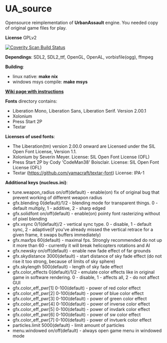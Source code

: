 # UA_source
Opensource reimplementation of **UrbanAssault** engine. You needed copy of original game files for play.

**License** GPLv2

<a href="https://scan.coverity.com/projects/marisa-chan-ua_source">
  <img alt="Coverity Scan Build Status"
       src="https://scan.coverity.com/projects/8507/badge.svg"/>
</a>


**Dependings**: SDL2, SDL2_ttf, OpenGL, OpenAL, vorbisfile(ogg), ffmpeg


**Building**:
- linux native: **make nix**
- windows msys compile: **make msys**

[**Wiki page with instructions**](https://github.com/Marisa-Chan/UA_source/wiki)


**Fonts** directory contains:
- Liberation Mono, Liberation Sans, Liberation Serif.  Version 2.00.1
- Xolonium
- Press Start 2P
- Textar


**Licenses of used fonts**:
- The Liberation(tm) version 2.00.0 onward are Licensed under the SIL Open Font License, Version 1.1.
- Xolonium by Severin Meyer. License: SIL Open Font License (OFL)
- Press Start 2P by Cody 'CodeMan38' Boisclair. License: SIL Open Font License (OFL)
- Textar (https://github.com/yamacraft/textar-font) License: IPA-1


**Additional keys (nucleus.ini)**:
- tune.weapon_radius   on/off(default) - enable(on) fix of original bug that prevent working of different weapon radius
- gfx.blending   0(default)/1/2 - blending mode for transparent things. 0 - default multiply, 1 - additive, 2 - sharp edged
- gfx.solidfont   on/off(default) - enable(on) pointy font rasterizing without of pixel blending
- gfx.vsync 0/1(default)/2 - vertical sync type. 0 - disable, 1 - default sync, 2 - adaptive(if you've already missed the vertical retrace for a given frame, it swaps buffers immediately)
- gfx.maxfps 60(default) - maximal fps. Strongly recommended do not up it more than 60 - currently it will break helicopters rotations and AI
- gfx.newsky on/off(default) - enable new fade effect of far grounds
- gfx.skydistance 3000(default) - start distance of sky fade effect (do not rise it too strong, because of limits of sky sphere)
- gfx.skylength 500(default) - length of sky fade effect
- gfx.color_effects 0(default)/1/2 - emulate color effects like in original game in software rendering. 0 - disable, 1 - affects all, 2 - do not affect GUI
- gfx.color_eff_pwr[1] 0-100(default) - power of red color effect
- gfx.color_eff_pwr[2] 0-100(default) - power of blue color effect
- gfx.color_eff_pwr[3] 0-100(default) - power of green color effect
- gfx.color_eff_pwr[4] 0-100(default) - power of inverse color effect
- gfx.color_eff_pwr[5] 0-100(default) - power of invdark color effect
- gfx.color_eff_pwr[6] 0-100(default) - power of sw color effect
- gfx.color_eff_pwr[7] 0-100(default) - power of invtuerk color effect
- particles.limit 5000(default) - limit amount of particles 
- menu.windowed on/off(default) - always open game menu in windowed mode

